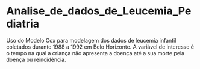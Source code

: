 # Analise_de_dados_de_Leucemia_Pediatria

Uso do Modelo Cox para modelagem dos dados de leucemia infantil coletados durante 1988 a 1992 em Belo Horizonte. A variável de interesse é o tempo na qual a criança não apresenta a doença até a sua morte pela doença ou reincidência. 
